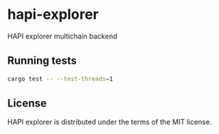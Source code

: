 # hapi-explorer

HAPI explorer multichain backend

## Running tests

```sh
cargo test -- --test-threads=1
```

## License

HAPI explorer is distributed under the terms of the MIT license.
